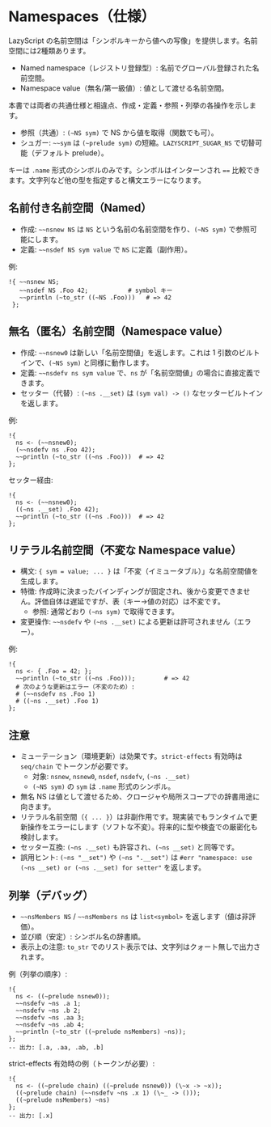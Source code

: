# Namespaces（仕様）

LazyScript の名前空間は「シンボルキーから値への写像」を提供します。名前空間には2種類あります。

- Named namespace（レジストリ登録型）: 名前でグローバル登録された名前空間。
- Namespace value（無名/第一級値）: 値として渡せる名前空間。

本書では両者の共通仕様と相違点、作成・定義・参照・列挙の各操作を示します。

- 参照（共通）: `(~NS sym)` で NS から値を取得（関数でも可）。
- シュガー: `~~sym` は `(~prelude sym)` の短縮。`LAZYSCRIPT_SUGAR_NS` で切替可能（デフォルト prelude）。

キーは `.name` 形式のシンボルのみです。シンボルはインターンされ `==` 比較できます。文字列など他の型を指定すると構文エラーになります。

## 名前付き名前空間（Named）

- 作成: `~~nsnew NS` は `NS` という名前の名前空間を作り、`(~NS sym)` で参照可能にします。
- 定義: `~~nsdef NS sym value` で `NS` に定義（副作用）。

例:

```
!{ ~~nsnew NS;
   ~~nsdef NS .Foo 42;           # symbol キー
   ~~println (~to_str ((~NS .Foo)))   # => 42
 };
```

## 無名（匿名）名前空間（Namespace value）

- 作成: `~~nsnew0` は新しい「名前空間値」を返します。これは 1 引数のビルトインで、`(~NS sym)` と同様に動作します。
- 定義: `~~nsdefv ns sym value` で、`ns` が「名前空間値」の場合に直接定義できます。
- セッター（代替）: `(~ns .__set)` は `(sym val) -> ()` なセッタービルトインを返します。

例:

```
!{
  ns <- (~~nsnew0);
  (~~nsdefv ns .Foo 42);
  ~~println (~to_str ((~ns .Foo)))  # => 42
};
```

セッター経由:

```
!{
  ns <- (~~nsnew0);
  ((~ns .__set) .Foo 42);
  ~~println (~to_str ((~ns .Foo)))  # => 42
};
```

## リテラル名前空間（不変な Namespace value）

- 構文: `{ sym = value; ... }` は「不変（イミュータブル）」な名前空間値を生成します。
- 特徴: 作成時に決まったバインディングが固定され、後から変更できません。評価自体は遅延ですが、表（キー→値の対応）は不変です。
  - 参照: 通常どおり `(~ns sym)` で取得できます。
- 変更操作: `~~nsdefv` や `(~ns .__set)` による更新は許可されません（エラー）。

例:

```
!{
  ns <- { .Foo = 42; };
  ~~println (~to_str ((~ns .Foo)));        # => 42
  # 次のような更新はエラー（不変のため）:
  # (~~nsdefv ns .Foo 1)
  # ((~ns .__set) .Foo 1)
};
```

## 注意
- ミューテーション（環境更新）は効果です。`strict-effects` 有効時は `seq/chain` でトークンが必要です。
  - 対象: `nsnew`, `nsnew0`, `nsdef`, `nsdefv`, `(~ns .__set)`
  - `(~NS sym)` の `sym` は `.name` 形式のシンボル。
- 無名 NS は値として渡せるため、クロージャや局所スコープでの辞書用途に向きます。
- リテラル名前空間（`{ ... }`）は非副作用です。現実装でもランタイムで更新操作をエラーにします（ソフトな不変）。将来的に型や検査での厳密化も検討します。
 - セッター互換: `(~ns .__set)` も許容され、`(~ns __set)` と同等です。
 - 誤用ヒント: `(~ns "__set")` や `(~ns ".__set")` は `#err "namespace: use (~ns __set) or (~ns .__set) for setter"` を返します。

## 列挙（デバッグ）
  - `~~nsMembers NS` / `~~nsMembers ns` は `list<symbol>` を返します（値は非評価）。
  - 並び順（安定）: シンボル名の辞書順。
- 表示上の注意: `to_str` でのリスト表示では、文字列はクォート無しで出力されます。

例（列挙の順序）:

  ```
  !{
    ns <- ((~prelude nsnew0));
    ~~nsdefv ~ns .a 1;
    ~~nsdefv ~ns .b 2;
    ~~nsdefv ~ns .aa 3;
    ~~nsdefv ~ns .ab 4;
    ~~println (~to_str ((~prelude nsMembers) ~ns));
  };
  -- 出力: [.a, .aa, .ab, .b]
  ```

strict-effects 有効時の例（トークンが必要）:

```
!{
  ns <- ((~prelude chain) ((~prelude nsnew0)) (\~x -> ~x));
  ((~prelude chain) (~~nsdefv ~ns .x 1) (\~_ -> ()));
  ((~prelude nsMembers) ~ns)
};
-- 出力: [.x]
```
